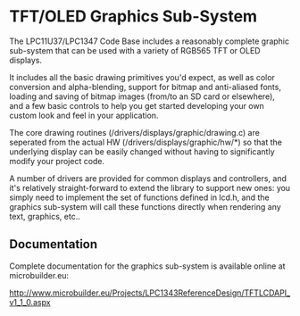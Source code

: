 # TFT/OLED Graphics Sub-System

The LPC11U37/LPC1347 Code Base includes a reasonably complete graphic
sub-system that can be used with a variety of RGB565 TFT or OLED
displays. 

It includes all the basic drawing primitives you'd expect, as well
as color conversion and alpha-blending, support for bitmap and
anti-aliased fonts, loading and saving of bitmap images (from/to an
SD card or elsewhere), and a few basic controls to help you get
started developing your own custom look and feel in your application.

The core drawing routines (/drivers/displays/graphic/drawing.c) are
seperated from the actual HW (/drivers/displays/graphic/hw/*) so that
the underlying display can be easily changed without having to
significantly modify your project code.  

A number of drivers are provided for common displays and controllers,
and it's relatively straight-forward to extend the library to support
new ones: you simply need to implement the set of functions defined 
in lcd.h, and the graphics sub-system will call these functions
directly when rendering any text, graphics, etc..

## Documentation

Complete documentation for the graphics sub-system is available
online at microbuilder.eu:

http://www.microbuilder.eu/Projects/LPC1343ReferenceDesign/TFTLCDAPI_v1_1_0.aspx
